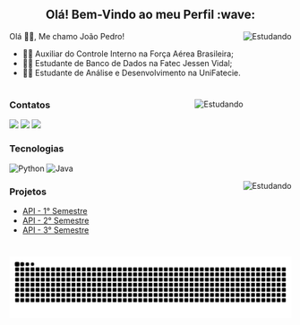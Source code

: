 <div style="text-align: center;" align="center">
  <h2> Olá! Bem-Vindo ao meu Perfil :wave: </h2>
</div>

<img align="right" alt="Estudando" height="135px" src="https://github.com/user-attachments/assets/b117ce78-51b7-4656-82b5-8ad723f5a107">

Olá :raising_hand_man:, Me chamo João Pedro! 

  - :man_pilot: Auxiliar do Controle Interno na Força Aérea Brasileira;
  - :technologist: Estudante de Banco de Dados na Fatec Jessen Vidal;
  - :technologist: Estudante de Análise e Desenvolvimento na UniFatecie.

#

<img align="right" alt="Estudando" height="135px" src="https://github-readme-stats-git-masterrstaa-rickstaa.vercel.app/api/top-langs/?username=BispoJPM&line_height=10&card_width=290&layout=compact&hide_title=false&count_private=true&langs_count=4&show_icons=true&title_color=FF00F6&hide=html,scss,less&bg_color=000&text_color=8B8B8B&border_radius=3&border_color=561760&count_private=true" alt="Most Used Languages">

<h3 align="left">Contatos</h3>

<div> 
  <a href="https://www.instagram.com/jpbacm_/" target="_blank"><img src="https://img.shields.io/badge/-Instagram-%23E4405F?style=for-the-badge&logo=instagram&logoColor=white" target="_blank"></a> 
  <a href = "mailto:marcondesjpb@gmail.com"><img src="https://img.shields.io/badge/-Gmail-%23333?style=for-the-badge&logo=gmail&logoColor=white" target="_blank"></a>
  <a href="https://www.linkedin.com/in/jo%C3%A3o-pedro-563369181/" target="_blank"><img src="https://img.shields.io/badge/-LinkedIn-%230077B5?style=for-the-badge&logo=linkedin&logoColor=white" target="_blank"></a> 
</div>

<h3 align="left">Tecnologias</h3>

![Python](https://img.shields.io/badge/Python-14354C?style=for-the-badge&logo=python&logoColor=white)
![Java](https://img.shields.io/badge/Java-ED8B00?style=for-the-badge&logo=openjdk&logoColor=white)

<img align="right" alt="Estudando" height="135px" src="https://github-readme-stats-git-masterrstaa-rickstaa.vercel.app/api?username=BispoJPM&hide_title=true&show_icons=true&include_all_commits=false&count_private=true&line_height=25&hide=issues&bg_color=000&title_color=FF00F6&text_color=FFF&border_radius=3&border_color=36123c&icon_color=FF00F6&theme=jolly" alt="GitHub stats">

### Projetos

- [API - 1° Semestre](https://github.com/Porygon-Users/API-Porygon)<br/>
- [API - 2° Semestre](https://github.com/PorygonAPI/Porygon)<br/>
- [API - 3° Semestre](https://github.com/PorygonAPI/Porygon2)<br/>

#

<picture align="center">
  <source media="(prefers-color-scheme: dark)" srcset="https://raw.githubusercontent.com/BispoJPM/BispoJPM/output/github-contribution-grid-snake-dark.svg">
  <source media="(prefers-color-scheme: light)" srcset="https://raw.githubusercontent.com/BispoJPM/BispoJPM/output/github-contribution-grid-snake-dark.svg">
  <img align="center" alt="github contribution grid snake animation" src="https://raw.githubusercontent.com/BispoJPM/BispoJPM/output/github-contribution-grid-snake.svg">
</picture>
